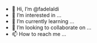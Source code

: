 - 👋 Hi, I’m @fadelaldi
- 👀 I’m interested in ...
- 🌱 I’m currently learning ...
- 💞️ I’m looking to collaborate on ...
- 📫 How to reach me ...

<!---
fadelaldi/fadelaldi is a ✨ special ✨ repository because its `README.md` (this file) appears on your GitHub profile.
You can click the Preview link to take a look at your changes.
--->
